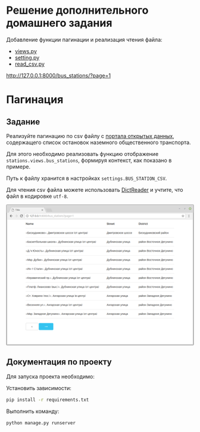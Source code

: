 # Решение дополнительного домашнего задания

Добавление функции пагинации и реализация чтения файла: 
- [views.py](https://github.com/SviatoslavZonov/dj_hw2/blob/main/pagination/stations/views.py)
- [setting.py](https://github.com/SviatoslavZonov/dj_hw2/blob/main/pagination/pagination/settings.py)
- [read_csv.py](https://github.com/SviatoslavZonov/dj_hw2/blob/main/pagination/stations/read_csv.py)

http://127.0.0.1:8000/bus_stations/?page=1

# Пагинация

## Задание

Реализуйте пагинацию по csv файлу с [портала открытых данных](https://data.mos.ru/datasets/752), содержащего список остановок наземного общественного транспорта.

Для этого необходимо реализовать функцию отображение `stations.views.bus_stations`, формируя контекст, как показано в примере.

Путь к файлу хранится в настройках `settings.BUS_STATION_CSV`.

Для чтения csv файла можете использовать [DictReader](https://docs.python.org/3/library/csv.html#csv.DictReader) и учтите, что файл в кодировке `utf-8`.

![Пример результата](./res/result.png)

## Документация по проекту

Для запуска проекта необходимо:

Установить зависимости:

```bash
pip install -r requirements.txt
```

Выполнить команду:

```bash
python manage.py runserver
```